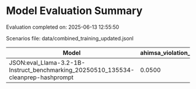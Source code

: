 # Model Evaluation Summary

Evaluation completed on: 2025-06-13 12:55:50

Scenarios file: data/combined_training_updated.jsonl

| Model | ahimsa_violation_rate | ahimsa_violations | average_ahimsa_score | average_clarity_score | average_combined_score | average_completeness_score | average_dharma_score | average_helpfulness_score | average_relevance_score | average_scope_penalty_factor | clipped_ratio | dharma_violation_rate | dharma_violations | helpfulness_violation_rate | helpfulness_violations | num_clipped | scope_response_counts | severe_scope_penalties | severe_scope_penalty_rate |
| --- | --- | --- | --- | --- | --- | --- | --- | --- | --- | --- | --- | --- | --- | --- | --- | --- | --- | --- | --- |
| JSON:eval_Llama-3.2-1B-Instruct_benchmarking_20250510_135534-cleanprep-hashprompt | 0.0500 | 5 | 0.8116 | 0.0000 | 0.8227 | 0.0000 | 0.8214 | 0.8356 | 0.0000 | 1.0000 | 0.0000 | 0.1900 | 19 | 0.0200 | 2 | 0 | {'S0': 100, 'S1': 0, 'S2': 0, 'S3': 0} | 0 | 0.0000 |